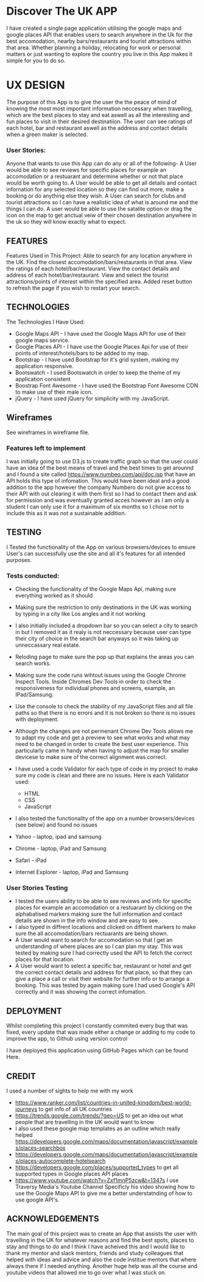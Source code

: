 # Discover The UK APP 

I have created a single page application utilising the google maps and google places API that enables users to search anywhere in the Uk for the best accomodation, nearby bars/restaurants and tourist attractions within that area. Whether planning a holiday, relocating for work or personal matters or just wanting to explore the country you live in this App makes it simple for you to do so.


# UX DESIGN
The purpose of this App is to give the user the the peace of mind of knowing the most most important information neccessary when travelling, which are the best places to stay and eat aswell as all the interesting and fun places to visit in their desired destinatiion. The user can see ratings of each hotel, bar and restaurant aswell as the address and contact details when a green maker is selected.

### User Stories:
Anyone that wants to use this App can do any or all of the following-
A User would be able to see reviews for specific places for example an accomodation or a restuarant and determine whether or not that place would be worth going to. 
A User would be able to get all details and contact infornation for any selected location so they can find out more, make a booking or do anything else they wish.
A User can search for clubs and tourist attractions so I can have a realistic idea of what is around me and the things I can do.
A user would be able to use the satalite option or drag the icon on the map to get anctual veiw of their chosen destination anywhere in the uk so they will know exactly what to expect. 

## FEATURES
Features Used in This Project:
Able to search for any location anywhere in the UK.
Find the closest accomodation/bars/restaurants in that area.
View the ratings of each hotel/bar/restaurant.
View the contact details and address of each hotel/bar/restaurant.
View and select the tourist attractions/points of interest within the specified area.
Added reset button to refresh the page if you wish to restart your search.
## TECHNOLOGIES
The Technologies I Have Used:
 - Google Maps API - I have used the Google Maps API for use of their google maps service.
 - Google Places API - I have use the Google Places Api for use of their points of interest/hotels/bars to be added to my map.
 - Bootstrap - I have used Bootstrap for it's grid system, making my application responsive.
 - Bootswatch - I used Bootswatch in order to keep the theme of my application consistent
 - Boostrap Font Awesome - I have used the Bootstrap Font Awesome CDN to make use of their male icon.
 - jQuery - I have used jQuery for simplicity with my JavaScript. 

## Wireframes
See wireframes in wireframe file.

### Features left to implement 
I was initially going to use D3.js to create traffic graph so that the user could have an idea of the best means of travel and the best times to get arounnd and I found a site called https://www.numbeo.com/api/doc.jsp that have an API holds this type of infomation.
This would have been ideal and a good addition to the app however the company Numbero do not give access to their API with out clearing it with them first so I had to contact them and ask for permission and was eventually granted acces however as I am only a student I can only use it for a maximum of six months so I chose not to include this as it was not a sustainable addition.

## TESTING
I Tested the functionality of the App on various browsers/devices to ensure User's can successfully use the site and all it's features for all intended purposes.

### Tests conducted:

- Checking the functionality of the Google Maps Api, making sure everything worked as it should
- Making sure the restriction to only destinations in the UK was working by typing in a city like Los angles and it not working 
- I also initially included a dropdown bar so you can select a city to search in but I removed it as it realy is not neccessary because user can type their city of choice in the search bar anyways so it was taking up unneccassary real estate.
- Reloding page to make sure the pop up that explains the areas you can search works.
- Making sure the code runs wihtout issues using the Google Chrome Inspect Tools. Inside Chromes Dev Tools in order to check the responsiveness for individual phones and screens, example, an IPad/Samsung.
- Use the console to check the stability of my JavaScript files and all file paths so that there is no errors and it is not broken so there is no issues with deployment. 
- Although the changes are not permenant Chrome Dev Tools allows me to adapt my code and get a preview to see what works and what may need to be changed in order to create the best user experience. This particularly came in handy when having to adjust the map for smaller devicese to make sure of the correct alignment was correct. 

- I have used a code Validator for each type of code in my project to make sure my code is clean and there are no issues.
Here is each Validator used:
  - HTML
  - CSS
  - JavaScript

- I also tested the functionality of the app on a number browsers/devices (see below) and found no issues
 - Yahoo - laptop, ipad and samsung
 - Chrome - laptop, iPad and Samsung
 - Safari - iPad
 - Internet Explorer - laptop, iPad and Samsung


### User Stories Testing
  - I tested the users ability to be able to see reviews and info for specific places for example an accomodation or a restuarant by clicking on the alphabatised markers making sure the full  information and contact details are shown in the info window and are easy to see.
  - I also typed in diffrent locations and clicked on diffrent markers to make sure the all accomodation/bars rectuarants are being shown. 
  - A User would want to search for accomodation so that I get an understanding of where places are so I can plan my stay. This was tested by making sure I had correctly used the API to fetch the correct places for that location.
  - A User would  want to select a specific bar, restaurant or hotel and get the correct contact details and address for that place, so that they can give a place a call or visit their website for further info or to arrange a booking. This was tested by again making sure I had used Google's API correctly and it was showing the correct infomation.

## DEPLOYMENT
Whilst completing this project I constantly commited every bug that was fixed, every update that was made either a change or adding to my code to improve the app, to Github using version control 

I have deployed this application using GitHub Pages which can be found Here.

## CREDIT
I used a number of sights to help me with my work 

* https://www.ranker.com/list/countries-in-united-kingdom/best-world-journeys to get info of all UK countries 
* https://trends.google.com/trends/?geo=US to get an idea out what people that are travelling in the UK would want to know
* I also used these google map templates as an outline which really helped https://developers.google.com/maps/documentation/javascript/examples/places-searchbox
* https://developers.google.com/maps/documentation/javascript/examples/places-autocomplete-hotelsearch 
* https://developers.google.com/places/supported_types to get all supported types in Google places API places 
* https://www.youtube.com/watch?v=Zxf1mnP5zcw&t=1347s I use Traversy Media's Youtube Channel Specificly his video showing how to use the Google Maps API to give me a better understatnding of how to use google API's.


## ACKNOWLEDGEMENTS
The main goal of this project was to create an App that assists the user with travelling in the UK for whatever reasons and find the best spots, places to stay and things to do and I think I have acheived this and I would like to thank my mentor and slack mentors, friends and study colleagues that helped with ideas and advice
and also the code institue mentors that where always there if I needed anything. Another huge help was all the course and youtube videos that allowed me to go over what I was stuck on.